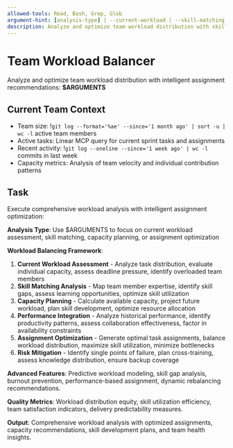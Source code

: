 ```yaml
---
allowed-tools: Read, Bash, Grep, Glob
argument-hint: [analysis-type] | --current-workload | --skill-matching | --capacity-planning | --assignment-optimization
description: Analyze and optimize team workload distribution with skill matching and capacity planning
---
```


# Team Workload Balancer

Analyze and optimize team workload distribution with intelligent assignment recommendations: **$ARGUMENTS**

## Current Team Context

- Team size: !`git log --format='%ae' --since='1 month ago' | sort -u | wc -l` active team members
- Active tasks: Linear MCP query for current sprint tasks and assignments
- Recent activity: !`git log --oneline --since='1 week ago' | wc -l` commits in last week
- Capacity metrics: Analysis of team velocity and individual contribution patterns

## Task

Execute comprehensive workload analysis with intelligent assignment optimization:

**Analysis Type**: Use $ARGUMENTS to focus on current workload assessment, skill matching, capacity planning, or assignment optimization

**Workload Balancing Framework**:
1. **Current Workload Assessment** - Analyze task distribution, evaluate individual capacity, assess deadline pressure, identify overloaded team members
2. **Skill Matching Analysis** - Map team member expertise, identify skill gaps, assess learning opportunities, optimize skill utilization
3. **Capacity Planning** - Calculate available capacity, project future workload, plan skill development, optimize resource allocation
4. **Performance Integration** - Analyze historical performance, identify productivity patterns, assess collaboration effectiveness, factor in availability constraints
5. **Assignment Optimization** - Generate optimal task assignments, balance workload distribution, maximize skill utilization, minimize bottlenecks
6. **Risk Mitigation** - Identify single points of failure, plan cross-training, assess knowledge distribution, ensure backup coverage

**Advanced Features**: Predictive workload modeling, skill gap analysis, burnout prevention, performance-based assignment, dynamic rebalancing recommendations.

**Quality Metrics**: Workload distribution equity, skill utilization efficiency, team satisfaction indicators, delivery predictability measures.

**Output**: Comprehensive workload analysis with optimized assignments, capacity recommendations, skill development plans, and team health insights.